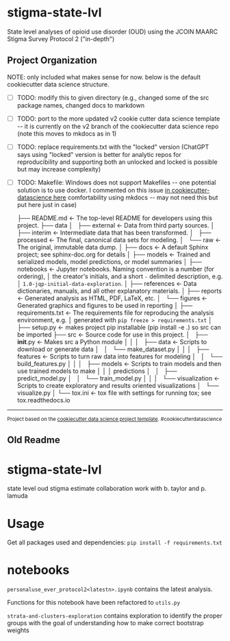 stigma-state-lvl
==============================

State level analyses of opioid use disorder (OUD) using the JCOIN 
MAARC Stigma Survey Protocol 2 ("in-depth")

Project Organization
------------

NOTE: only included what makes sense for now. below is the default cookiecutter data science structure.

- [ ] TODO: modify this to given directory (e.g., changed some of the src package names, changed docs to markdown
- [ ] TODO: port to the more updated v2 cookie cutter data science template -- it is currently on the v2 branch of the cookiecutter data science repo (note this moves to mkdocs as in 1)
- [ ] TODO: replace requirements.txt with the "locked" version (ChatGPT says using "locked" version is better for analytic repos for reproducibility and supporting both an unlocked and locked is possible but may increase complexity)
- [ ] TODO: Makefile: Windows does not support Makefiles -- one potential solution is to use docker. I commented on this issue [in cookiecutter-datascience here](https://github.com/drivendata/cookiecutter-data-science/issues/333)
comfortability using mkdocs -- may not need this but put here just in case)

    ├── README.md          <- The top-level README for developers using this project.
    ├── data
    │   ├── external       <- Data from third party sources.
    │   ├── interim        <- Intermediate data that has been transformed.
    │   ├── processed      <- The final, canonical data sets for modeling.
    │   └── raw            <- The original, immutable data dump.
    │
    ├── docs               <- A default Sphinx project; see sphinx-doc.org for details
    │
    ├── models             <- Trained and serialized models, model predictions, or model summaries
    │
    ├── notebooks          <- Jupyter notebooks. Naming convention is a number (for ordering),
    │                         the creator's initials, and a short `-` delimited description, e.g.
    │                         `1.0-jqp-initial-data-exploration`.
    │
    ├── references         <- Data dictionaries, manuals, and all other explanatory materials.
    │
    ├── reports            <- Generated analysis as HTML, PDF, LaTeX, etc.
    │   └── figures        <- Generated graphics and figures to be used in reporting
    │
    ├── requirements.txt   <- The requirements file for reproducing the analysis environment, e.g.
    │                         generated with `pip freeze > requirements.txt`
    │
    ├── setup.py           <- makes project pip installable (pip install -e .) so src can be imported
    ├── src                <- Source code for use in this project.
    │   ├── __init__.py    <- Makes src a Python module
    │   │
    │   ├── data           <- Scripts to download or generate data
    │   │   └── make_dataset.py
    │   │
    │   ├── features       <- Scripts to turn raw data into features for modeling
    │   │   └── build_features.py
    │   │
    │   ├── models         <- Scripts to train models and then use trained models to make
    │   │   │                 predictions
    │   │   ├── predict_model.py
    │   │   └── train_model.py
    │   │
    │   └── visualization  <- Scripts to create exploratory and results oriented visualizations
    │       └── visualize.py
    │
    └── tox.ini            <- tox file with settings for running tox; see tox.readthedocs.io


--------

<p><small>Project based on the <a target="_blank" href="https://drivendata.github.io/cookiecutter-data-science/">cookiecutter data science project template</a>. #cookiecutterdatascience</small></p>



Old Readme
------
# stigma-state-lvl
state level oud stigma estimate collaboration work with b. taylor and p. lamuda

# Usage

Get all packages used and dependencies:
`pip install -f requirements.txt`

# notebooks

`personaluse_ever_protocol2<latestn>.ipynb` contains the latest analysis.

Functions for this notebook have been refactored to `utils.py`


`strata-and-clusters-exploration`
contains exploration to identify the proper 
groups with the goal of understanding how to 
make correct bootstrap weights
